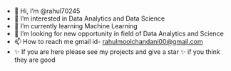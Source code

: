 - 👋 Hi, I’m @rahul70245
- 👀 I’m interested in Data Analytics and Data Science
- 🌱 I’m currently learning Machine Learning
- 💞️ I’m looking for new opportunity in field of Data Analytics and Science
- 📫 How to reach me gmail id- rahulmoolchandani00@gmail.com
- ✨ If you are here please see my projects and give a star ✨ if you think they are good


<!---
rahul70245/rahul70245 is a ✨ special ✨ repository because its `README.md` (this file) appears on your GitHub profile.
You can click the Preview link to take a look at your changes.
--->
